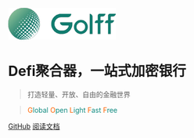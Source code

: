 ![logo](images/logo.png)
# Defi聚合器，一站式加密银行

> 打造轻量、开放、自由的金融世界

> <font color=#ff6300>G</font><font color=#118b80>lobal</font> <font color=#ff6300>O</font><font color=#118b80>pen</font> <font color=#ff6300>L</font><font color=#118b80>ight</font> <font color=#ff6300>F</font><font color=#118b80>ast</font> <font color=#ff6300>F</font><font color=#118b80>ree</font>

[GitHub](https://github.com/golfffinance/)
[阅读文档](#Golff)